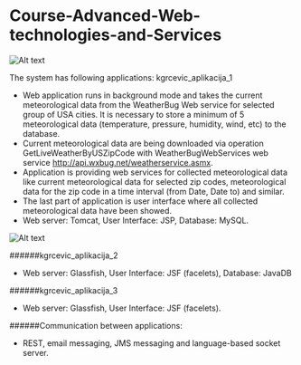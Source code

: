 Course-Advanced-Web-technologies-and-Services
============


![Alt text](https://github.com/krunogr/Java-Web-applications-Course-Advanced-Web-technologies-and-Services/blob/master/system_schema.JPG "Schema of system")

The system has following applications:
kgrcevic_aplikacija_1

  - Web application runs in background mode and takes the current 
meteorological data from the WeatherBug Web service for selected group of USA 
cities. It is necessary to store a minimum of 5 meteorological data (temperature, 
pressure, humidity, wind, etc) to the database.
  - Current meteorological data are being downloaded via operation 
GetLiveWeatherByUSZipCode with WeatherBugWebServices web service 
http://api.wxbug.net/weatherservice.asmx.
  - Application is providing web services for collected 
meteorological data like current meteorological data for selected zip codes, meteorological data for the zip code in a time interval (from Date, Date to) and similar.
  - The last part of application is user interface where all collected meteorological data have been showed.
  - Web server: Tomcat, User Interface: JSP, Database: MySQL.

![Alt text](https://github.com/krunogr/Java-Web-applications-Course-Advanced-Web-technologies-and-Services/blob/master/visible_part.JPG "Visible part of application")

######kgrcevic_aplikacija_2
  - Web server: Glassfish, User Interface: JSF (facelets), Database: JavaDB

######kgrcevic_aplikacija_3
  - Web server: Glassfish, User Interface: JSF (facelets).

######Communication between applications:
  - REST, email messaging, JMS messaging and language-based socket server.
